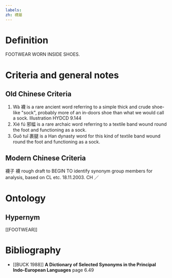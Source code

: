 ```yaml
---
labels: 
zh: 襪屬
---
```


# Definition
FOOTWEAR WORN INSIDE SHOES.
# Criteria and general notes
## Old Chinese Criteria
1. Wà 襪 is a rare ancient word referring to a simple thick and crude shoe-like "sock", probably more of an in-doors shoe than what we would call a sock. Illustration HYDCD 9.144
2. Xié fú 邪幅 is a rare archaic word referring to a textile band wound round the foot and functioning as a sock.
3. Guǒ tuǐ 裹腿 is a Han dynasty word for this kind of textile band wound round the foot and functioning as a sock.
## Modern Chinese Criteria
襪子
襪
rough draft to BEGIN TO identify synonym group members for analysis, based on CL etc. 18.11.2003. CH ／
# Ontology

## Hypernym
[[FOOTWEAR]]
# Bibliography
- [[BUCK 1988]]
**A Dictionary of Selected Synonyms in the Principal Indo-European Languages** page 6.49
